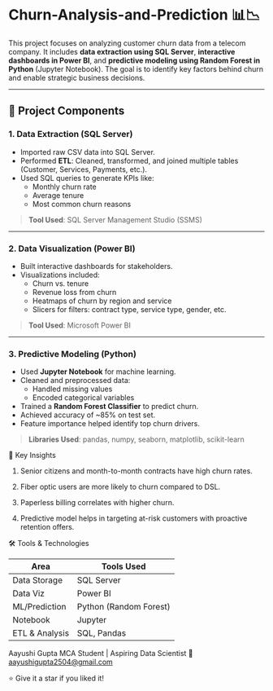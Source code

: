 # Churn-Analysis-and-Prediction 📊📉

This project focuses on analyzing customer churn data from a telecom company. It includes **data extraction using SQL Server**, **interactive dashboards in Power BI**, and **predictive modeling using Random Forest in Python** (Jupyter Notebook). The goal is to identify key factors behind churn and enable strategic business decisions.

---

## 🚀 Project Components

### 1. **Data Extraction (SQL Server)**
- Imported raw CSV data into SQL Server.
- Performed **ETL**: Cleaned, transformed, and joined multiple tables (Customer, Services, Payments, etc.).
- Used SQL queries to generate KPIs like:
  - Monthly churn rate
  - Average tenure
  - Most common churn reasons

> **Tool Used**: SQL Server Management Studio (SSMS)

---

### 2. **Data Visualization (Power BI)**
- Built interactive dashboards for stakeholders.
- Visualizations included:
  - Churn vs. tenure
  - Revenue loss from churn
  - Heatmaps of churn by region and service
  - Slicers for filters: contract type, service type, gender, etc.

> **Tool Used**: Microsoft Power BI

---

### 3. **Predictive Modeling (Python)**
- Used **Jupyter Notebook** for machine learning.
- Cleaned and preprocessed data:
  - Handled missing values
  - Encoded categorical variables
- Trained a **Random Forest Classifier** to predict churn.
- Achieved accuracy of ~85% on test set.
- Feature importance helped identify top churn drivers.

> **Libraries Used**: pandas, numpy, seaborn, matplotlib, scikit-learn


🧠 Key Insights
1. Senior citizens and month-to-month contracts have high churn rates.

2. Fiber optic users are more likely to churn compared to DSL.

3. Paperless billing correlates with higher churn.

4. Predictive model helps in targeting at-risk customers with proactive retention offers.

🛠 Tools & Technologies


| Area           | Tools Used             |
| -------------- | ---------------------- |
| Data Storage   | SQL Server             |
| Data Viz       | Power BI               |
| ML/Prediction  | Python (Random Forest) |
| Notebook       | Jupyter                |
| ETL & Analysis | SQL, Pandas            |



Aayushi Gupta
MCA Student | Aspiring Data Scientist
📧 aayushigupta2504@gmail.com

⭐️ Give it a star if you liked it!

